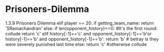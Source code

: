 # Prisoners-Dilemma
1.3.9 Prisoners Dilemma
elif player == 20:
        if getting_team_name:
            return 'SRamachandran'
        else:
            if len(opponent_history)==0: #It's the first round: collude
                return 'c'
            elif history[-1]=='c' and opponent_history[-1]=='b'or history[-1]=='b' and opponent_history[-1]=='b':
                return 'b' # betray is they were severely punished last time
            else:
                return 'c' #otherwise collude
            
    

